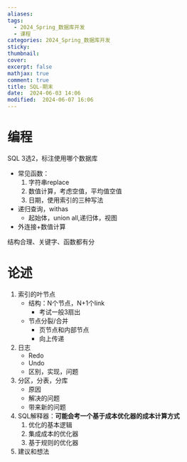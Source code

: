 ```yaml
---
aliases: 
tags:
  - 2024_Spring_数据库开发
  - 课程
categories: 2024_Spring_数据库开发
sticky:
thumbnail:
cover: 
excerpt: false
mathjax: true
comment: true
title: SQL-期末
date:  2024-06-03 14:06
modified:  2024-06-07 16:06
---
```


# 编程

SQL 3选2，标注使用哪个数据库

- 常见函数：
	1. 字符串replace
	2. 数值计算，考虑空值，平均值空值
	3. 日期，使用索引的三种写法
- 递归查询，withas
	- 起始体，union all,递归体，视图
- 外连接+数值计算

结构合理、关键字、函数都有分

# 论述

1. 索引的叶节点
	- 结构：N个节点，N+1个link
		- 考试一般3扇出
	- 节点分裂/合并
		- 页节点和内部节点
		- 向上传递
2. 日志
	- Redo
	- Undo
	- 区别，实现，问题
3. 分区，分表，分库
	- 原因
	- 解决的问题
	- 带来新的问题
4. SQL解释器：**可能会考一个基于成本优化器的成本计算方式**
	1. 优化的基本逻辑
	2. 集成成本的优化器
	3. 基于规则的优化器
5. 建议和想法